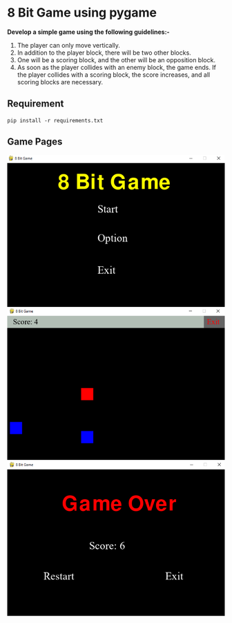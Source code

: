 # 8 Bit Game using pygame
**Develop a simple game using the following guidelines:-**
1. The player can only move vertically.
2. In addition to the player block, there will be two other blocks.
3. One will be a scoring block, and the other will be an opposition block.
4. As soon as the player collides with an enemy block, the game ends. If the player collides with a scoring block, the score increases, and all scoring blocks are necessary.

## Requirement
```
pip install -r requirements.txt
```
## Game Pages
![Game Home Page](https://github.com/h4kr7/Block-game/blob/main/images/1.png)
![Game Home Page](https://github.com/h4kr7/Block-game/blob/main/images/2.png)
![Game Home Page](https://github.com/h4kr7/Block-game/blob/main/images/3.png)
